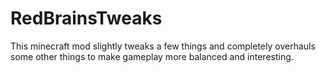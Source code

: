 # RedBrainsTweaks

This minecraft mod slightly tweaks a few things and completely overhauls some other things to make gameplay more balanced and interesting.